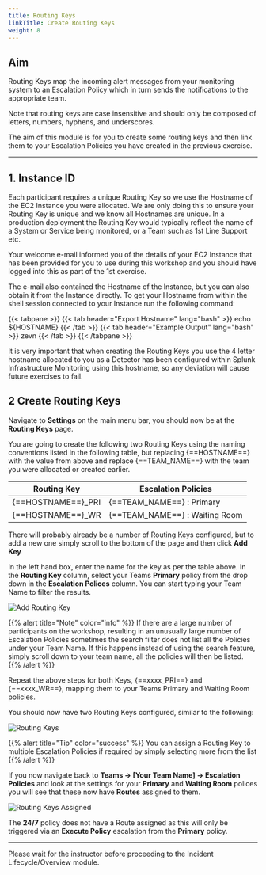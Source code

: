 ```yaml
---
title: Routing Keys
linkTitle: Create Routing Keys
weight: 8
---
```


## Aim

Routing Keys map the incoming alert messages from your monitoring system to an Escalation Policy which in turn sends the notifications to the appropriate team.

Note that routing keys are case insensitive and should only be composed of letters, numbers, hyphens, and underscores.

The aim of this module is for you to create some routing keys and then link them to your Escalation Policies you have created in the previous exercise.

---

## 1. Instance ID

Each participant requires a unique Routing Key so we use the Hostname of the EC2 Instance you were allocated.  We are only doing this to ensure your Routing Key is unique and we know all Hostnames are unique.  In a production deployment the Routing Key would typically reflect the name of a System or Service being monitored, or a Team such as 1st Line Support etc.

Your welcome e-mail informed you of the details of your EC2 Instance that has been provided for you to use during this workshop and you should have logged into this as part of the 1st exercise.

The e-mail also contained the Hostname of the Instance, but you can also obtain it from the Instance directly. To get your Hostname from within the shell session connected to your Instance run the following command:

{{< tabpane >}}
{{< tab header="Export Hostname" lang="bash" >}}
echo ${HOSTNAME}
{{< /tab >}}
{{< tab header="Example Output" lang="bash" >}}
zevn
{{< /tab >}}
{{< /tabpane >}}

It is very important that when creating the Routing Keys you use the 4 letter hostname allocated to you as a Detector has been configured within Splunk Infrastructure Monitoring using this hostname, so any deviation will cause future exercises to fail.

## 2 Create Routing Keys

Navigate to **Settings** on the main menu bar, you should now be at the **Routing Keys** page.

You are going to create the following two Routing Keys using the naming conventions listed in the following table, but replacing {==HOSTNAME==} with the value from above and replace {==TEAM_NAME==} with the team you were allocated or created earlier.

| Routing Key | Escalation Policies |
| --- | --- |
| {==HOSTNAME==}_PRI | {==TEAM_NAME==} : Primary |
| {==HOSTNAME==}_WR | {==TEAM_NAME==} : Waiting Room |

There will probably already be a number of Routing Keys configured, but to add a new one simply scroll to the bottom of the page and then click **Add Key**

In the left hand box, enter the name for the key as per the table above.  In the **Routing Key** column, select your Teams **Primary** policy from the drop down in the **Escalation Polices** column.  You can start typing your Team Name to filter the results.

![Add Routing Key](../../../images/routing-key-add.png)

{{% alert title="Note" color="info" %}}
If there are a large number of participants on the workshop, resulting in an unusually large number of Escalation Policies sometimes the search filter does not list all the Policies under your Team Name.  If this happens instead of using the search feature, simply scroll down to your team name, all the policies will then be listed.
{{% /alert %}}

Repeat the above steps for both Keys, {==xxxx_PRI==} and {==xxxx_WR==}, mapping them to your Teams Primary and Waiting Room policies.

You should now have two Routing Keys configured, similar to the following:

![Routing Keys](../../../images/routing-keys.png)

{{% alert title="Tip" color="success" %}}
You can assign a Routing Key to multiple Escalation Policies if required by simply selecting more from the list
{{% /alert %}}

If you now navigate back to **Teams → [Your Team Name] → Escalation Policies** and look at the settings for your **Primary** and **Waiting Room** polices you will see that these now have **Routes** assigned to them.

![Routing Keys Assigned](../../../images/routing-keys-assigned.png)

The **24/7** policy does not have a Route assigned as this will only be triggered via an **Execute Policy** escalation from the **Primary** policy.

---

Please wait for the instructor before proceeding to the Incident Lifecycle/Overview module.
